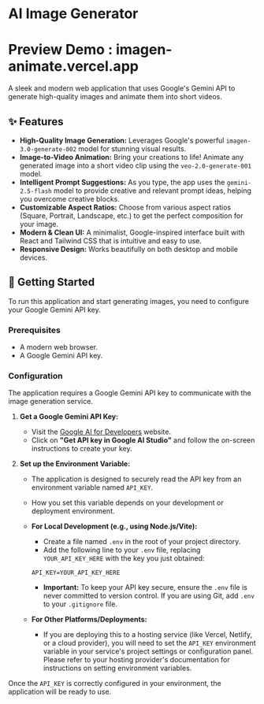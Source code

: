 # AI Image Generator

# Preview Demo : imagen-animate.vercel.app

A sleek and modern web application that uses Google's Gemini API to generate high-quality images and animate them into short videos.

## ✨ Features

-   **High-Quality Image Generation:** Leverages Google's powerful `imagen-3.0-generate-002` model for stunning visual results.
-   **Image-to-Video Animation:** Bring your creations to life! Animate any generated image into a short video clip using the `veo-2.0-generate-001` model.
-   **Intelligent Prompt Suggestions:** As you type, the app uses the `gemini-2.5-flash` model to provide creative and relevant prompt ideas, helping you overcome creative blocks.
-   **Customizable Aspect Ratios:** Choose from various aspect ratios (Square, Portrait, Landscape, etc.) to get the perfect composition for your image.
-   **Modern & Clean UI:** A minimalist, Google-inspired interface built with React and Tailwind CSS that is intuitive and easy to use.
-   **Responsive Design:** Works beautifully on both desktop and mobile devices.

## 🚀 Getting Started

To run this application and start generating images, you need to configure your Google Gemini API key.

### Prerequisites

-   A modern web browser.
-   A Google Gemini API key.

### Configuration

The application requires a Google Gemini API key to communicate with the image generation service.

1.  **Get a Google Gemini API Key:**
    -   Visit the [Google AI for Developers](https://ai.google.dev/) website.
    -   Click on **"Get API key in Google AI Studio"** and follow the on-screen instructions to create your key.

2.  **Set up the Environment Variable:**
    -   The application is designed to securely read the API key from an environment variable named `API_KEY`.
    -   How you set this variable depends on your development or deployment environment.

    -   **For Local Development (e.g., using Node.js/Vite):**
        -   Create a file named `.env` in the root of your project directory.
        -   Add the following line to your `.env` file, replacing `YOUR_API_KEY_HERE` with the key you just obtained:

        ```env
        API_KEY=YOUR_API_KEY_HERE
        ```
        -   **Important:** To keep your API key secure, ensure the `.env` file is never committed to version control. If you are using Git, add `.env` to your `.gitignore` file.

    -   **For Other Platforms/Deployments:**
        -   If you are deploying this to a hosting service (like Vercel, Netlify, or a cloud provider), you will need to set the `API_KEY` environment variable in your service's project settings or configuration panel. Please refer to your hosting provider's documentation for instructions on setting environment variables.

Once the `API_KEY` is correctly configured in your environment, the application will be ready to use.
